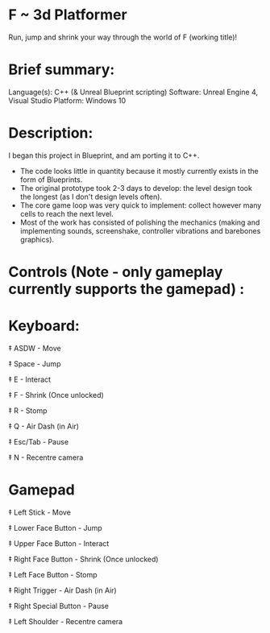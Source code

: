 # F ~ 3d Platformer
 
 Run, jump and shrink your way through the world of F (working title)!


# Brief summary:
 
 Language(s):  C++ (& Unreal Blueprint scripting)
 Software:     Unreal Engine 4, Visual Studio
 Platform:     Windows 10
 

# Description:

I began this project in Blueprint, and am porting it to C++. 

+ The code looks little in quantity because it mostly currently exists in the form of Blueprints. 
+ The original prototype took 2-3 days to develop: the level design took the longest (as I don't design levels often).
+ The core game loop was very quick to implement: collect however many cells to reach the next level.
+ Most of the work has consisted of polishing the mechanics (making and implementing sounds, screenshake, 
  controller vibrations and barebones graphics).


# Controls (Note - only gameplay currently supports the gamepad) :
 
 # Keyboard:


  ‡ ASDW                - Move

  ‡ Space               - Jump

  ‡ E                   - Interact

  ‡ F                   - Shrink (Once unlocked)

  ‡ R                   - Stomp

  ‡ Q                   - Air Dash (in Air)

  ‡ Esc/Tab             - Pause

  ‡ N                   - Recentre camera   


 # Gamepad


 ‡ Left Stick           - Move

 ‡ Lower Face Button    - Jump

 ‡ Upper Face Button    - Interact

 ‡ Right Face Button    - Shrink (Once unlocked)

 ‡ Left Face Button     - Stomp
 
 ‡ Right Trigger        - Air Dash (in Air)
 
 ‡ Right Special Button - Pause

 ‡ Left Shoulder        - Recentre camera 


